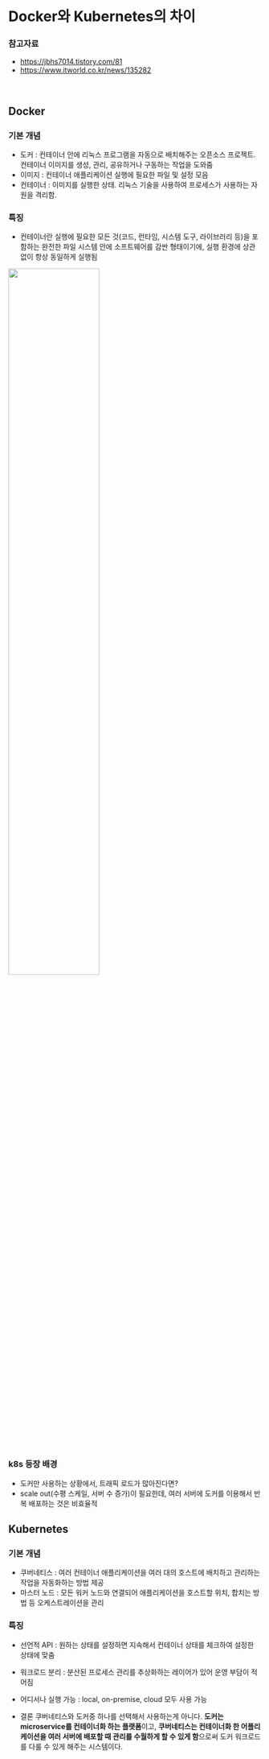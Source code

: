 # Docker와 Kubernetes의 차이
### 참고자료
* https://jbhs7014.tistory.com/81 
* https://www.itworld.co.kr/news/135282

<br />

## Docker
### 기본 개념
* 도커 : 컨테이너 안에 리눅스 프로그램을 자동으로 배치해주는 오픈소스 프로젝트. 컨테이너 이미지를 생성, 관리, 공유하거나 구동하는 작업을 도와줌
* 이미지 : 컨테이너 애플리케이션 실행에 필요한 파일 및 설정 모음
* 컨테이너 : 이미지를 실행한 상태. 리눅스 기술을 사용하여 프로세스가 사용하는 자원을 격리함.

### 특징
* 컨테이너란 실행에 필요한 모든 것(코드, 런타임, 시스템 도구, 라이브러리 등)을 포함하는 완전한 파일 시스템 안에 소프트웨어를 감싼 형태이기에, 실행 환경에 상관없이 항상 동일하게 실행됨

<img src="https://img1.daumcdn.net/thumb/R1280x0/?scode=mtistory2&fname=https%3A%2F%2Fblog.kakaocdn.net%2Fdn%2FdlsSrV%2FbtqFTSBGWRx%2FJWkIPpT1umCYckNd564qr0%2Fimg.png" width="60%"/>

### k8s 등장 배경
* 도커만 사용하는 상황에서, 트래픽 로드가 많아진다면?
* scale out(수평 스케일, 서버 수 증가)이 필요한데, 여러 서버에 도커를 이용해서 반복 배포하는 것은 비효율적

## Kubernetes
### 기본 개념
* 쿠버네티스 : 여러 컨테이너 애플리케이션을 여러 대의 호스트에 배치하고 관리하는 작업을 자동화하는 방법 제공
* 마스터 노드 : 모든 워커 노드와 연결되어 애플리케이션을 호스트할 위치, 합치는 방법 등 오케스트레이션을 관리

### 특징
* 선언적 API : 원하는 상태를 설정하면 지속해서 컨테이너 상태를 체크하여 설정한 상태에 맞춤
* 워크로드 분리 : 분산된 프로세스 관리를 추상화하는 레이어가 있어 운영 부담이 적어짐
* 어디서나 실행 가능 : local, on-premise, cloud 모두 사용 가능

* 결론
쿠버네티스와 도커중 하나를 선택해서 사용하는게 아니다. **도커는 microservice를 컨테이너화 하는 플랫폼**이고, **쿠버네티스는 컨테이너화 한 어플리케이션을 여러 서버에 배포할 때 관리를 수월하게 할 수 있게 함**으로써 도커 워크로드를 다룰 수 있게 해주는 시스템이다.
